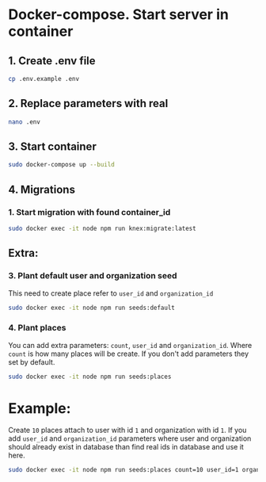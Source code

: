 # Docker-compose. Start server in container

## 1. Create .env file
```bash
cp .env.example .env
```

## 2. Replace parameters with real
```bash
nano .env
```

## 3. Start container
```bash
sudo docker-compose up --build
```

## 4. Migrations
### 1. Start migration with found container_id
```bash
sudo docker exec -it node npm run knex:migrate:latest
```
## Extra:
### 3. Plant default user and organization seed
This need to create place refer to `user_id` and `organization_id`
```bash
sudo docker exec -it node npm run seeds:default
```

### 4. Plant places
You can add extra parameters: `count`, `user_id` and `organization_id`. Where `count` is how many places will be create. If you don't add parameters they set by default.

```bash
sudo docker exec -it node npm run seeds:places
```

# Example:
Create `10` places attach to user with id `1` and organization with id `1`. If you add `user_id` and `organization_id` parameters where user and organization should already exist in database than find real ids in database and use it here.
```bash
sudo docker exec -it node npm run seeds:places count=10 user_id=1 organization_id=1
```
